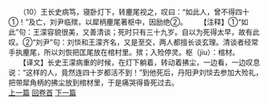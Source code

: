 　　（10）王长史病笃，寝卧灯下，转麈尾视之，叹曰：“如此人，曾不得四十①！”及亡，刘尹临殡，以犀柄麈尾著枢中，因励绝②。
　　【注释】①“如此”句：王濛容貌很美，又善清谈；死时只有三十九岁。自以为死得太早，故有此叹。②“刘尹”句：刘惔和王濛齐名，又是至交，两人都擅长谈玄理。清谈者经常手执麈尾，所以刘恢把匡尾放在棺村里。殡；入殓停灵。枢（jiu）：棺材。
　　【译文】长史王濛病重的时候，在灯下躺着，转动着拂尘，一边看，一边叹息说：“这样的人，竟然连四十岁都活不到！”到他死后，丹阳尹刘惔去参加大殓礼，把带犀角柄的拂尘放到棺材里，于是痛哭得昏死过去。
<br>[上一篇](17_09) [回卷首](17_00) [下一篇](17_11)
